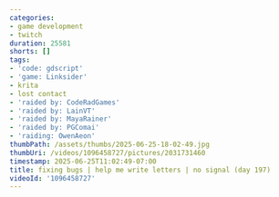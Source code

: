 ```yaml
---
categories:
- game development
- twitch
duration: 25581
shorts: []
tags:
- 'code: gdscript'
- 'game: Linksider'
- krita
- lost contact
- 'raided by: CodeRadGames'
- 'raided by: LainVT'
- 'raided by: MayaRainer'
- 'raided by: PGComai'
- 'raiding: OwenAeon'
thumbPath: /assets/thumbs/2025-06-25-18-02-49.jpg
thumbUri: /videos/1096458727/pictures/2031731460
timestamp: 2025-06-25T11:02:49-07:00
title: fixing bugs | help me write letters | no signal (day 197)
videoId: '1096458727'
---
```

